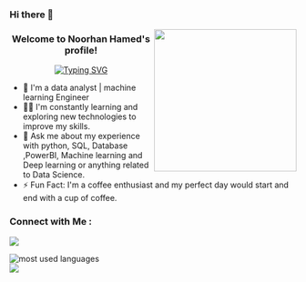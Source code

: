 ### Hi there 👋

<img width="250" align="right" src="https://c.tenor.com/_DOBjnGspYAAAAAM/code-coding.gif">

<h3 align="center">
  Welcome to Noorhan Hamed's profile!
</h3>

<!-- Typing SVG by DenverCoder1 - https://github.com/DenverCoder1/readme-typing-svg -->
<p align="center">
  <a href="https://git.io/typing-svg"><img src="https://readme-typing-svg.herokuapp.com?font=Fira+Code&pause=1000&width=435&lines=Junior+Data+Scientist;always+learn+%26+practice+new+thinght" alt="Typing SVG" /></a>

</p> 

- 🏢 I'm a data analyst | machine learning Engineer 
- 👨‍💻 I'm constantly learning and exploring new technologies to improve my skills.
- 💬 Ask me about my experience with python, SQL, Database ,PowerBI, Machine learning and Deep learning  or anything related to Data Science.
- ⚡ Fun Fact: I'm a coffee enthusiast and my perfect day would start and end with a cup of coffee.



### Connect with Me :

<a href="https://www.linkedin.com/in/noorhan-hamed-2988791a5/" target="_blank"><img src="https://img.shields.io/badge/-Noorhan%20Hamed-0077B5?style=for-the-badge&logo=Linkedin&logoColor=white"/></a>




<img align="left" src="https://github-readme-stats.vercel.app/api/top-langs?username=hanemNaga&show_icons=true&locale=en&layout=compact&theme=radical" alt="most used languages" />
<br>
<a href="https://komarev.com/ghpvc/?username=hanemNaga&style=for-the-badge">
    <img src="https://komarev.com/ghpvc/?username=hanemNaga&style=for-the-badge">
</a>
